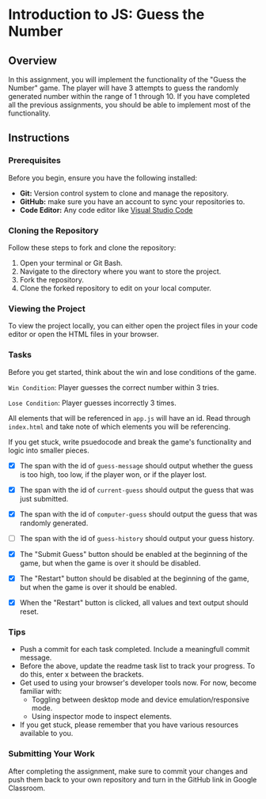 # Introduction to JS: Guess the Number

## Overview
In this assignment, you will implement the functionality of the "Guess the Number" game. The player will have 3 attempts to guess the randomly generated number within the range of 1 through 10. If you have completed all the previous assignments, you should be able to implement most of the functionality.

## Instructions

### Prerequisites

Before you begin, ensure you have the following installed:

- **Git:** Version control system to clone and manage the repository.
- **GitHub:** make sure you have an account to sync your repositories to.
- **Code Editor:** Any code editor like [Visual Studio Code](https://code.visualstudio.com/)

### Cloning the Repository

Follow these steps to fork and clone the repository:

1. Open your terminal or Git Bash.
2. Navigate to the directory where you want to store the project.
3. Fork the repository.
4. Clone the forked repository to edit on your local computer.

### Viewing the Project

To view the project locally, you can either open the project files in your code editor or open the HTML files in your browser.

### Tasks
Before you get started, think about the win and lose conditions of the game.

`Win Condition`: Player guesses the correct number within 3 tries.

`Lose Condition`: Player guesses incorrectly 3 times.

All elements that will be referenced in `app.js` will have an id. Read through `index.html` and take note of which elements you will be referencing.

If you get stuck, write psuedocode and break the game's functionality and logic into smaller pieces.

- [x] The span with the id of `guess-message` should output whether the guess is too high, too low, if the player won, or if the player lost.
- [x] The span with the id of `current-guess` should output the guess that was just submitted.
- [x] The span with the id of `computer-guess` should output the guess that was randomly generated.
- [ ] The span with the id of `guess-history` should output your guess history.
- [x] The "Submit Guess" button should be enabled at the beginning of the game, but when the game is over it should be disabled.
- [x] The "Restart" button should be disabled at the beginning of the game, but when the game is over it should be enabled.
- [x] When the "Restart" button is clicked, all values and text output should reset.


### Tips
- Push a commit for each task completed. Include a meaningfull commit message.
- Before the above, update the readme task list to track your progress. To do this, enter x between the brackets.
- Get used to using your browser's developer tools now. For now, become familiar with: 
    - Toggling between desktop mode and device emulation/responsive mode.
    - Using inspector mode to inspect elements.
- If you get stuck, please remember that you have various resources available to you.


### Submitting Your Work

After completing the assignment, make sure to commit your changes and push them back to your own repository and turn in the GitHub link in Google Classroom.